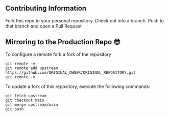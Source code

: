 ## Contributing Information

Fork this repo to your personal repository.
Check out into a branch. 
Push to that branch and open a Pull Request


## Mirroring to the Production Repo 😎

To configure a remote fork a fork of the repository

```
git remote -v
git remote add upstream https://github.com/ORIGINAL_OWNER/ORIGINAL_REPOSITORY.git
git remote -v
```

To update a fork of this repository, execute the following commands:

```
git fetch upstream
git checkout main
git merge upstream/main
git push
```
